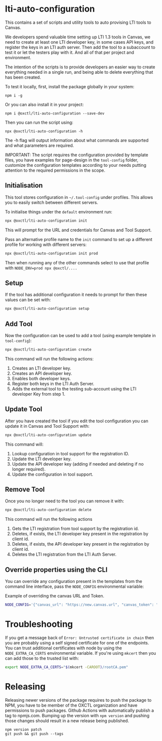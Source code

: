 # lti-auto-configuration

This contains a set of scripts and utility tools to auto provising LTI tools to Canvas.

We developers spend valuable time setting up LTI 1.3 tools in Canvas, we need to create at least one LTI developer key,
in some cases API keys, and register the keys in an LTI auth server. Then add the tool to a subaccount to test it or let
the testers play with it. And all of that per project and environment.

The intention of the scripts is to provide developers an easier way to create everything needed in a single run, and
being able to delete everything that has been created.

To test it locally, first, install the package globally in your system:

```
npm i -g
```

Or you can also install it in your project:

```
npm i @oxctl/lti-auto-configuration --save-dev
```

Then you can run the script using:

```
npx @oxctl/lti-auto-configuration -h
```

The -h flag will output information about what commands are supported and what parameters are required.

IMPORTANT: The script requires the configuration provided by template files, you have examples for page-design in the
`tool-config` folder, customize the configuration templates according to your needs putting attention to the required
permissions in the scope.

## Initialisation

This tool stores configuration in `~/.tool-config` under profiles. This allows you to easily switch between different
servers.

To initialise things under the `default` environment run:

```bash
npx @oxctl/lti-auto-configuration init
```
This will prompt for the URL and credentials for Canvas and Tool Support.

Pass an alternative profile name to the `init` command to set up a different profile for working with different servers:

```bash
npx @oxctl/lti-auto-configuration init prod
```

Then when running any of the other commands select to use that profile with `NODE_ENV=prod npx @oxctl/....`


## Setup

If the tool has additional configuration it needs to prompt for then these values can be set with:

```bash
npx @oxctl/lti-auto-configuration setup
```

## Add Tool

Now the configuration can be used to add a tool (using example template in `tool-config`):

```bash
npx @oxctl/lti-auto-configuration create
```

This command will run the following actions:

1. Creates an LTI developer key.
2. Creates an API developer key.
3. Enables both developer keys.
4. Register both keys in the LTI Auth Server.
5. Adds the external tool to the testing sub-account using the LTI developer Key from step 1.

## Update Tool

After you have created the tool if you edit the tool configuration you can update it in Canvas and Tool Support with:

```bash
npx @oxctl/lti-auto-configuration update
```

This command will:

1. Lookup configuration in tool support for the registration ID.
2. Update the LTI developer key.
3. Update the API developer key (adding if needed and deleting if no longer required).
4. Update the configuration in tool support.

## Remove Tool

Once you no longer need to the tool you can remove it with:

```bash
npx @oxctl/lti-auto-configuration delete
```

This command will run the following actions

1. Gets the LTI registration from tool support by the registration id.
3. Deletes, if exists, the LTI developer key present in the registration by client id.
3. Deletes, if exists, the API developer key present in the registration by client id.
4. Deletes the LTI registration from the LTI Auth Server.

## Override properties using the CLI

You can override any configuration present in the templates from the command line interface, pass the `NODE_CONFIG` environmental variable:

Example of overriding the canvas URL and Token.

```bash
NODE_CONFIG='{"canvas_url": "https://new.canvas.url", "canvas_token": "letTheLightShineIn"}' npx @oxctl/lti-auto-configuration create
```

# Troubleshooting

If you get a message back of `Error: Untrusted certificate in chain` then you are probably using a self signed
certificate
for one of the endpoints. You can trust additional certificates with node by using the `NODE_EXTRA_CA_CERTS`
environmental
variable. If you're using `mkcert` then you can add those to the trusted list with:

```bash
export NODE_EXTRA_CA_CERTS="$(mkcert -CAROOT)/rootCA.pem"
```

# Releasing

Releasing newer versions of the package requires to push the package to NPM, you have to be member of the OXCTL
organization and have permissions to push packages. Github Actions with automatically publish a tag to npmjs.com.
Bumping up the version with `npm version` and pushing those changes should result in a new release being published.

```
npm version patch
git push && git push --tags
```
